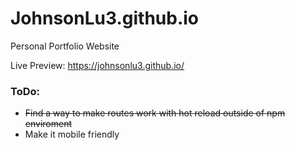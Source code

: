 # JohnsonLu3.github.io
Personal Portfolio Website

Live Preview: https://johnsonlu3.github.io/

### ToDo:
  - ~~Find a way to make routes work with hot reload outside of npm enviroment~~
  - Make it mobile friendly
